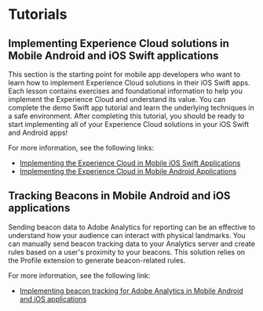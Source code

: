 # Tutorials

## Implementing Experience Cloud solutions in Mobile Android and iOS Swift applications

This section is the starting point for mobile app developers who want to learn how to implement Experience Cloud solutions in their iOS Swift apps. Each lesson contains exercises and foundational information to help you implement the Experience Cloud and understand its value. You can complete the demo Swift app tutorial and learn the underlying techniques in a safe environment. After completing this tutorial, you should be ready to start implementing all of your Experience Cloud solutions in your iOS Swift and Android apps!

For more information, see the following links:

* [Implementing the Experience Cloud in Mobile iOS Swift Applications](https://docs.adobe.com/content/help/en/experience-cloud/implementing-in-mobile-ios-swift-apps-with-launch/index.html)
* [Implementing the Experience Cloud in Mobile Android Applications](https://docs.adobe.com/content/help/en/experience-cloud/implementing-in-mobile-android-apps-with-launch/index.html)

## Tracking Beacons in Mobile Android and iOS applications

Sending beacon data to Adobe Analytics for reporting can be an effective to understand how your audience can interact with physical landmarks. You can manually send beacon tracking data to your Analytics server and create rules based on a user's proximity to your beacons. This solution relies on the Profile extension to generate beacon-related rules.

For more information, see the following link:

* [Implementing beacon tracking for Adobe Analytics in Mobile Android and iOS applications](https://github.com/Adobe-Marketing-Cloud/aep-sdks-documentation/tree/0ed8dac3a8db99800c8eda3ada4428f9f1ced6b0/resources/user-guides/track-beacon.md)

